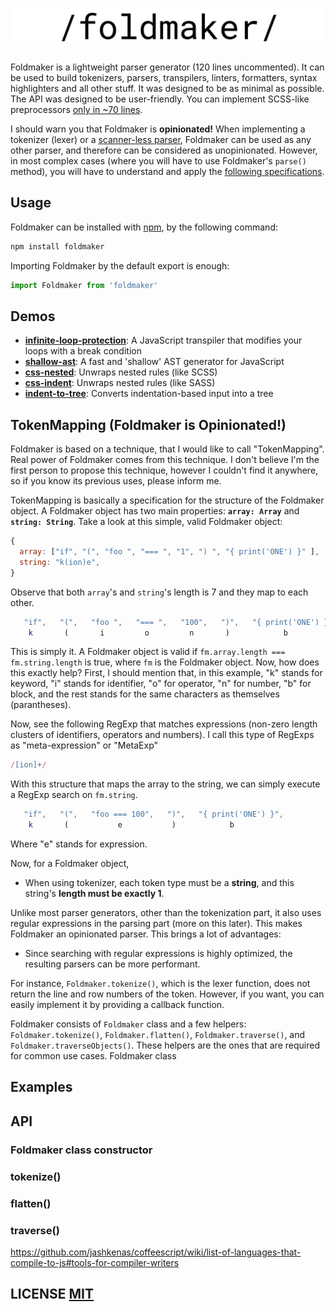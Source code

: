 # ![](logo.png)
Foldmaker is a lightweight parser generator (120 lines uncommented). It can be used to build tokenizers, parsers, transpilers, linters, formatters, syntax highlighters and all other stuff. It was designed to be as minimal as possible. The API was designed to be user-friendly. You can implement SCSS-like preprocessors [only in ~70 lines](https://github.com/foldmaker/css-nested). 

I should warn you that Foldmaker is **opinionated!** When implementing a tokenizer (lexer) or a [scanner-less parser](https://en.wikipedia.org/wiki/Scannerless_parsing), Foldmaker can be used as any other parser, and therefore can be considered as unopinionated. However, in most complex cases (where you will have to use Foldmaker's `parse()` method), you will have to understand and apply the [following specifications](#tokenmapping-foldmaker-is-opinionated).

## Usage

Foldmaker can be installed with [npm](https://docs.npmjs.com/getting-started/what-is-npm), by the following command:

```sh
npm install foldmaker
```
Importing Foldmaker by the default export is enough:

```js
import Foldmaker from 'foldmaker'
```

## Demos
- **[infinite-loop-protection](https://github.com/foldmaker/infinite-loop-protection)**: A JavaScript transpiler that modifies your loops with a break condition
- **[shallow-ast](https://github.com/foldmaker/shallow-ast)**: A fast and 'shallow' AST generator for JavaScript
- **[css-nested](https://github.com/foldmaker/css-nested)**: Unwraps nested rules (like SCSS)
- **[css-indent](https://github.com/foldmaker/css-indent)**: Unwraps nested rules (like SASS)
- **[indent-to-tree](https://github.com/foldmaker/indent-to-tree)**: Converts indentation-based input into a tree

## TokenMapping (Foldmaker is Opinionated!)
Foldmaker is based on a technique, that I would like to call "TokenMapping". Real power of Foldmaker comes from this technique. I don't believe I'm the first person to propose this technique, however I couldn't find it anywhere, so if you know its previous uses, please inform me.

TokenMapping is basically a specification for the structure of the Foldmaker object. A Foldmaker object has two main properties: 
**`array: Array`** and **`string: String`**. Take a look at this simple, valid Foldmaker object:

```js
{
  array: ["if", "(", "foo ", "=== ", "1", ") ", "{ print('ONE') }" ],
  string: "k(ion)e",
}
```
Observe that both `array`'s and `string`'s length is 7 and they map to each other.
```js
   "if",   "(",   "foo ",   "=== ",   "100",   ")",   "{ print('ONE') }",  
    k       (       i         o         n       )            b
```
This is simply it. A Foldmaker object is valid if `fm.array.length === fm.string.length` is true, where `fm` is the Foldmaker object. Now, how does this exactly help? First, I should mention that, in this example, "k" stands for keyword, "i" stands for identifier, "o" for operator, "n" for number, "b" for block, and the rest stands for the same characters as themselves (parantheses). 

Now, see the following RegExp that matches expressions (non-zero length clusters of identifiers, operators and numbers). I call this type of RegExps as "meta-expression" or "MetaExp"
```js
/[ion]+/
```
With this structure that maps the array to the string, we can simply execute a RegExp search on `fm.string`.
```js
   "if",   "(",   "foo === 100",   ")",   "{ print('ONE') }",  
    k       (           e           )            b
```
Where "e" stands for expression.







Now, for a Foldmaker object, 

- When using tokenizer, each token type must be a **string**, and this string's **length must be exactly 1**.


Unlike most parser generators, other than the tokenization part, it also uses regular expressions in the parsing part (more on this later). This makes Foldmaker an opinionated parser. This brings a lot of advantages: 
- Since searching with regular expressions is highly optimized, the resulting parsers can be more performant.





 For instance, `Foldmaker.tokenize()`, which is the lexer function, does not return the line and row numbers of the token. However, if you want, you can easily implement it by providing a callback function.


Foldmaker consists of `Foldmaker` class and a few helpers: `Foldmaker.tokenize()`, `Foldmaker.flatten()`, `Foldmaker.traverse()`, and `Foldmaker.traverseObjects()`. These helpers are the ones that are required for common use cases. Foldmaker class


## Examples
## API

### Foldmaker class constructor
### tokenize()
### flatten()
### traverse()

https://github.com/jashkenas/coffeescript/wiki/list-of-languages-that-compile-to-js#tools-for-compiler-writers

## LICENSE [MIT](LICENSE)
